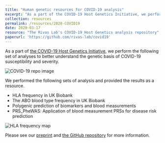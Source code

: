 ```yaml
---
title: "Human genetic resources for COVID-19 analysis"
excerpt: "As a part of the COVID-19 Host Genetics Initiative, we perform the following set of analyses to better understand the genetic basis of COVID-19 susceptibility and severity.<br/><img src='/files/2020/COVID19-GitHub-screenshot.png'>"
collection: resources
permalink: /resources/2020-COVID19
date: 2020-03-17
resource: "The Rivas Lab's COVID-19 Host Genetics analysis repository"
paperurl: 'https://github.com/rivas-lab/covid19'
---
```


As a part of [the COVID-19 Host Genetics Initiative](https://covid19hg.netlify.com/), we perform the following set of analyses to better understand the genetic basis of COVID-19 susceptibility and severity.

![COVID-19 repo image](/file/2020/COVID19-GitHub-screenshot.png)

We performed the following sets of analysis and provided the results as a resource.

- HLA frequency in UK Biobank
- The ABO blood type frequency in UK Biobank
- Polygenic prediction of biomarkers and blood measurements
- PRS_PheWAS: Application of blood measurement PRSs for disease risk prediction

![HLA frequency map](/file/2020/COVID19-HLA_map_UKB_country_of_birth_A0101.png)

Please see our [preprint](/publication/preprint-2020-03-24-covid19) and [the GitHub repository](https://github.com/rivas-lab/covid19) for more information.
